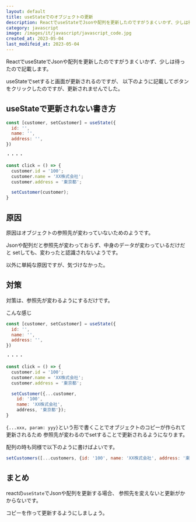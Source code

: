 ```yaml
---
layout: default
title: useStateでのオブジェクトの更新
description: ReactでuseStateでJsonや配列を更新したのですがうまくいかず、少しは待ったので記載します。
category: javascript
image: /images/it/javascript/javascript_code.jpg
created_at: 2023-05-04
last_modifeid_at: 2023-05-04
---
```


ReactでuseStateでJsonや配列を更新したのですがうまくいかず、少しは待ったので記載します。

useStateでsetすると画面が更新されるのですが、
以下のように記載してボタンをクリックしたのですが、更新されませんでした。

## useStateで更新されない書き方

```Javascript
const [customer, setCustomer] = useState({
  id: '',
  name: '',
  address: '',
})

・・・・

const click = () => {
  customer.id = '100';
  customer.name = 'XX株式会社';
  customer.address = '東京都';

  setCustomer(customer);
}
```

## 原因

原因はオブジェクトの参照先が変わっていないためのようです。

Jsonや配列だと参照先が変わっておらず、中身のデータが変わっているだけだと
setしても、変わったと認識されないようです。

以外に単純な原因ですが、気づけなかった。

## 対策

対策は、参照先が変わるようにするだけです。

こんな感じ

```Javascript
const [customer, setCustomer] = useState({
  id: '',
  name: '',
  address: '',
})

・・・・

const click = () => {
  customer.id = '100';
  customer.name = 'XX株式会社';
  customer.address = '東京都';

  setCustomer({...customer,
    id: '100',
    name: 'XX株式会社',
    address, '東京都'});
}
```

`{...xxx, param: yyy}`という形で書くことでオブジェクトのコピーが作られて更新されるため
参照先が変わるのでsetすることで更新されるようになります。

配列の時も同様で以下のように書けばよいです。

```Javascript
setCustomers([...customers, {id: '100', name: 'XX株式会社', address: '東京'}])
```

## まとめ

reactの`useState`でJsonや配列を更新する場合、
参照先を変えないと更新がかからないです。

コピーを作って更新するようにしましょう。